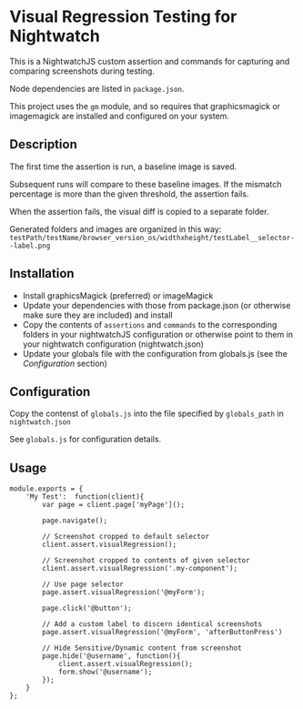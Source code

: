 Visual Regression Testing for Nightwatch
========================================

This is a NightwatchJS custom assertion and commands for capturing and comparing screenshots during testing.

Node dependencies are listed in `package.json`.

This project uses the `gm` module, and so requires that graphicsmagick or imagemagick are installed and configured on your system.

Description
-----------

The first time the assertion is run, a baseline image is saved.

Subsequent runs will compare to these baseline images.  If the mismatch percentage is more than the given threshold, the assertion fails.  

When the assertion fails, the visual diff is copied to a separate folder.

Generated folders and images are organized in this way:
`testPath/testName/browser_version_os/widthxheight/testLabel__selector--label.png`


Installation
------------

* Install graphicsMagick (preferred) or imageMagick
* Update your dependencies with those from package.json (or otherwise make sure they are included) and install
* Copy the contents of `assertions` and `commands` to the corresponding folders in your nightwatchJS configuration or otherwise point to them in your nightwatch configuration (nightwatch.json)
* Update your globals file with the configuration from globals.js (see the _Configuration_ section)


Configuration
-------------

Copy the contenst of `globals.js` into the file specified by `globals_path` in `nightwatch.json`

See `globals.js` for configuration details.


Usage
-----

````
module.exports = {
    'My Test':  function(client){
        var page = client.page['myPage']();

        page.navigate();

        // Screenshot cropped to default selector
        client.assert.visualRegression();

        // Screenshot cropped to contents of given selector
        client.assert.visualRegression('.my-component');

        // Use page selector
        page.assert.visualRegression('@myForm');

        page.click('@button');

        // Add a custom label to discern identical screenshots
        page.assert.visualRegression('@myForm', 'afterButtonPress')

        // Hide Sensitive/Dynamic content from screenshot
        page.hide('@username', function(){
            client.assert.visualRegression();
            form.show('@username');
        });
    }
};
````

